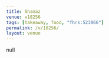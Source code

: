```yaml
---
title: Shanaz
venue: v18256
tags: [takeaway, food, "fhrs:523066"]
permalink: /v/18256/
layout: venue
---
```

null
